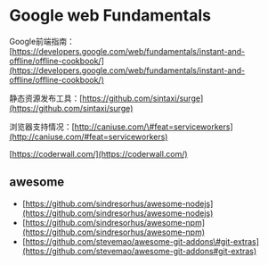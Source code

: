 # Google web Fundamentals

Google前端指南：[https://developers.google.com/web/fundamentals/instant-and-offline/offline-cookbook/](https://developers.google.com/web/fundamentals/instant-and-offline/offline-cookbook/)

静态资源发布工具：[https://github.com/sintaxi/surge](https://github.com/sintaxi/surge)

浏览器支持情况：[http://caniuse.com/\#feat=serviceworkers](http://caniuse.com/#feat=serviceworkers)

[https://coderwall.com/](https://coderwall.com/)

## awesome

* [https://github.com/sindresorhus/awesome-nodejs](https://github.com/sindresorhus/awesome-nodejs)
* [https://github.com/sindresorhus/awesome-npm](https://github.com/sindresorhus/awesome-npm)
* [https://github.com/stevemao/awesome-git-addons\#git-extras](https://github.com/stevemao/awesome-git-addons#git-extras)



